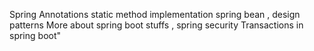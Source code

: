 Spring Annotations
static method implementation
spring bean , design patterns
More about spring boot stuffs , spring security
Transactions in spring boot"

